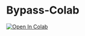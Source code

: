 # Bypass-Colab
[![Open In Colab](https://colab.research.google.com/assets/colab-badge.svg)](https://colab.research.google.com/github/AnyGogin31/Bypass-Colab/blob/main/Bypass_Colab.ipynb)
